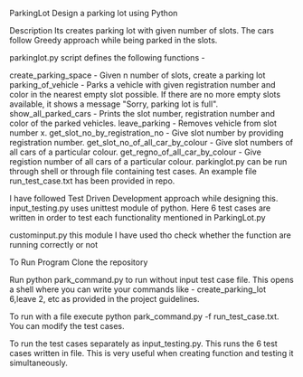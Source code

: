 ParkingLot
Design a parking lot using Python

Description
Its creates parking lot with given number of slots. The cars follow Greedy approach while being parked in the slots.

parkinglot.py script defines the following functions -

create_parking_space - Given n number of slots, create a parking lot
parking_of_vehicle - Parks a vehicle with given registration number and color in the nearest empty slot possible. If there are no more empty slots available, it shows a message "Sorry, parking lot is full".
show_all_parked_cars - Prints the slot number, registration number and color of the parked vehicles.
leave_parking - Removes vehicle from slot number x.
get_slot_no_by_registration_no - Give slot number by providing registration number.
get_slot_no_of_all_car_by_colour - Give slot numbers of all cars of a particular colour.
get_regno_of_all_car_by_colour - Give registion number of all cars of a particular colour.
parkinglot.py can be run through shell or through file containing test cases. An example file run_test_case.txt has been provided in repo.

I have followed Test Driven Development approach while designing this. input_testing.py uses unittest module of python. Here 6 test cases are written in order to test each functionality mentioned in ParkingLot.py

custominput.py this module I have used tho check whether the function are running correctly or not

To Run Program
Clone the repository

Run python park_command.py to run without input test case file. This opens a shell where you can write your commands like - create_parking_lot 6,leave 2, etc as provided in the project guidelines.

To run with a file execute python park_command.py -f run_test_case.txt. You can modify the test cases.

To run the test cases separately as input_testing.py. This runs the 6 test cases written in file. This is very useful when creating function and testing it simultaneously.